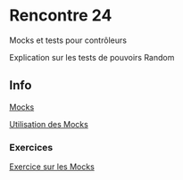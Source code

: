 # Rencontre 24

Mocks et tests pour contrôleurs

Explication sur les tests de pouvoirs Random

## Info

[Mocks](/info/Mocks)

[Utilisation des Mocks](/info/UtilisationMocks)

### Exercices

[Exercice sur les Mocks](/exercices/Mocks)
